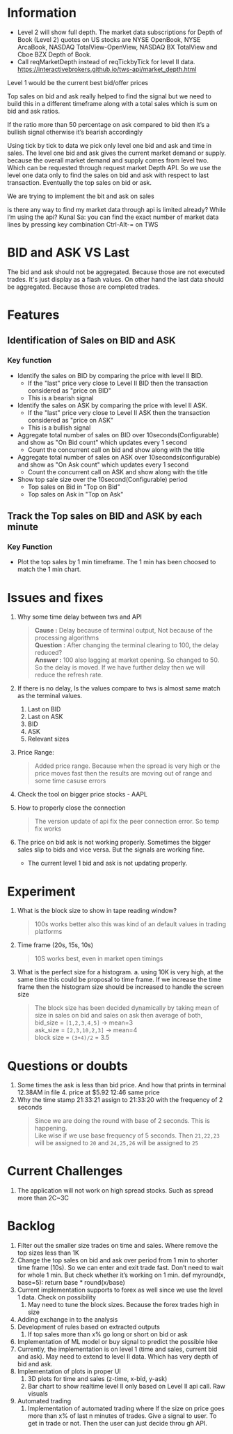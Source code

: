 # Information
* Level 2 will show full depth. The market data subscriptions for Depth of Book (Level 2) quotes on US stocks are NYSE OpenBook, NYSE ArcaBook, NASDAQ TotalView-OpenView, NASDAQ BX TotalView and Cboe BZX Depth of Book.
* Call reqMarketDepth instead of reqTickbyTick for level II data. https://interactivebrokers.github.io/tws-api/market_depth.html


Level 1 would be the current best bid/offer prices

Top sales on bid  and ask really helped to find the signal but we need to build this in a different timeframe along with a total sales which is sum on bid and ask ratios.

If the ratio more than 50 percentage on ask compared to bid then it’s a bullish signal otherwise it’s bearish accordingly


Using tick by tick  to data we pick only level one bid and ask and time in sales. The level one bid and ask gives the current market demand or supply. because the overall market demand and supply comes from level two. Which can be requested through request market Depth API.
So we use the level one data only to find the sales on bid and ask with respect to last transaction.  Eventually the top sales on bid or ask.

We are trying to implement the bit and ask on sales


is there any way to find my market data through api is limited already? While I’m using the api?
Kunal Sa: you can find the exact number of market data lines by pressing key combination Ctrl-Alt-= on TWS

# BID and ASK  VS Last
The bid and ask should not be aggregated. Because those are not executed trades. It's just display as a flash values. On other hand the last data 
should be aggregated. Because those are completed trades.

# Features
## Identification of Sales on BID and ASK
### Key function
* Identify the sales on BID by comparing the price with level II BID.
    * If the "last" price very close to Level II BID then the transaction considered as "price on BID"
    * This is a bearish signal
* Identify the sales on ASK by comparing the price with level II ASK.   
    * If the "last" price very close to Level II ASK then the transaction considered as "price on ASK"
    * This is a bullish signal
* Aggregate total number of sales on BID over 10seconds(Configurable) and show as "On Bid count" which updates every 1 second
    * Count the concurrent call on bid and show along with the title
* Aggregate total number of sales on ASK over 10seconds(configurable) and show as "On Ask count" which updates every 1 second
    * Count the concurrent call on ASK and show along with the title
* Show top sale size over the 10second(Configurable) period
    * Top sales on Bid in "Top on Bid"
    * Top sales on Ask in "Top on Ask"

## Track the Top sales on BID and ASK by each minute
### Key Function
* Plot the top sales by 1 min timeframe. The 1 min has been choosed to match the 1 min chart.


# Issues and fixes
1. Why some time delay between tws and API
   > **Cause    :** Delay because of terminal output, Not because of the processing algorithms <br>
   > **Question :** After changing the terminal clearing to 100, the delay reduced?<br>
   > **Answer   :** 100 also lagging at market opening. So changed to 50. So the delay is moved. If we have further delay
   > then we will reduce the refresh rate.
2. If there is no delay, Is the values compare to tws is almost same match as the terminal values.
    1. Last on BID
    2. Last on ASK
    3. BID
    4. ASK
    5. Relevant sizes

3. Price Range: 
   > Added price range. Because when the spread is very high or the price moves fast then the results are moving out of range and some time casuse
   > errors

4. Check the tool on bigger price stocks - AAPL
    
6. How to properly close the connection
    > The version update of api fix the peer connection error. So temp fix works

7. The price on bid ask is not working properly. Sometimes the bigger sales slip to bids and vice versa. But the signals are working fine.
    * The current level 1 bid and ask is not updating properly.

# Experiment
1. What is the block size to show in tape reading window?
    > 100s works better also this was kind of an default values in trading platforms
2. Time frame (20s, 15s, 10s)
   > 10S works best, even in market open timings
3. What is the perfect size for a histogram.
    a. using 10K is very high, at the same time this  could be proposal to time frame. If we increase the time frame then the histogram size should be increased to 
    handle the screen size
    > The block size has been decided dynamically by taking mean of size in sales on bid and sales on ask then average of both, <br>
    > bid_size = `[1,2,3,4,5]` -> mean=3 <br>
    > ask_size = `[2,3,10,2,3]` -> mean=4 <br>
    > block size = `(3+4)/2` = 3.5
    
   
# Questions or doubts
1. Some times the ask is less than bid price. And how that prints in terminal
    12.38AM in file 4. price at $5.92 
    12:46 same price
2. Why the time stamp 21:33:21 assign to 21:33:20 with the frequency of 2 seconds
    > Since we are doing the round with base of 2 seconds. This is happening.<br> Like wise if we use base frequency of 5 seconds. Then 
   > `21,22,23` will be assigned to `20` and `24,25,26` will be assigned to `25`
   


# Current Challenges
1. The application will not work on high spread stocks. Such as spread more than 2C~3C


# Backlog
1. Filter out the smaller size trades on time and sales. Where remove the top sizes less than 1K
2. Change the top sales on bid and ask over period from 1 min to shorter time frame (10s). So we can enter and exit trade fast. Don’t need to wait for whole 1 min. But check whether it’s working on 1 min.
	def myround(x, base=5):
	 	return base * round(x/base)
3. Current implementation supports to forex as well since we use the level 1 data. Check on possibility
	1. May need to tune the block sizes. Because the forex trades high in size
1. Adding exchange in to the analysis
2. Development of rules based on extracted outputs
   1. If top sales more than x%  go long or short on bid or ask
2. Implementation of ML model or buy signal to predict the possible hike
4. Currently, the implementation is on level 1 (time and sales, current bid and ask). May need to extend to   level II data. Which has very depth of bid and ask.
5. Implementation of plots in proper UI
	1. 3D plots for time and sales (z-time, x-bid, y-ask)
	2. Bar chart to show realtime level II only based on Level II api call. Raw visuals
6. Automated trading
	1. Implementation of automated trading where If the size on price goes more than x% of last n  	    minutes of trades. Give a signal to user. To get in trade or not. Then the user can just decide 	    throu	gh API.